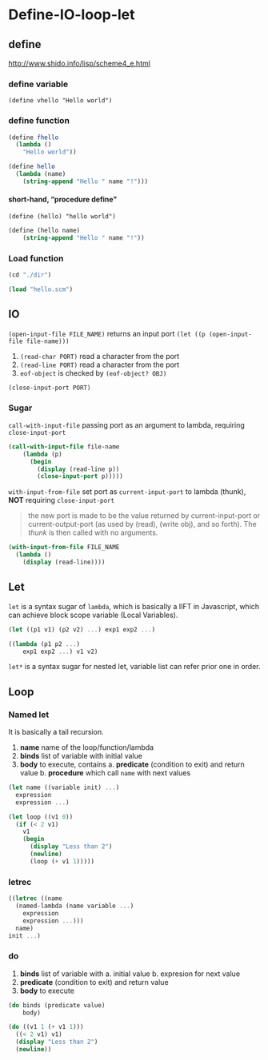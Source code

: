 # Define-IO-loop-let

## define

http://www.shido.info/lisp/scheme4_e.html

### define variable

`(define vhello "Hello world")`

### define function

```scheme
(define fhello
  (lambda ()
	"Hello world"))
```

```scheme
(define hello
  (lambda (name)
    (string-append "Hello " name "!")))
```

#### short-hand, “procedure define"

`(define (hello) "hello world")`

```scheme
(define (hello name)
    (string-append "Hello " name "!"))
```

### Load function

```scheme
(cd "./dir")

(load "hello.scm")
```

## IO

`(open-input-file FILE_NAME)` returns an input port `(let ((p (open-input-file file-name)))`

1. `(read-char PORT)` read a character from the port
2. `(read-line PORT)` read a character from the port
3. `eof-object` is checked by `(eof-object? OBJ)`

`(close-input-port PORT)`

### Sugar

`call-with-input-file` passing port as an argument to lambda, requiring `close-input-port`

```scheme
(call-with-input-file file-name
    (lambda (p)
      (begin
        (display (read-line p))
        (close-input-port p)))))
```

`with-input-from-file` set port as `current-input-port` to lambda (thunk), **NOT** requiring `close-input-port`

> the new port is made to be the value returned by current-input-port or current-output-port (as used by (read), (write obj), and so forth). The _thunk_ is then called with no arguments.

```scheme
(with-input-from-file FILE_NAME
  (lambda ()
    (display (read-line))))
```

## Let

`let` is a syntax sugar of `lambda`, which is basically a IIFT in Javascript, which can achieve block scope variable (Local Variables).

```scheme
(let ((p1 v1) (p2 v2) ...) exp1 exp2 ...)

((lambda (p1 p2 ...)
    exp1 exp2 ...) v1 v2)
```

`let*` is a syntax sugar for nested let, variable list can refer prior one in order.

## Loop

### Named let

It is basically a tail recursion.

1. **name** name of the loop/function/lambda
2. **binds** list of variable with initial value
3. **body** to execute, contains
   a. **predicate** (condition to exit) and return value
   b. **procedure** which call `name` with next values

```scheme
(let name ((variable init) ...)
  expression
  expression ...)
```

```scheme
(let loop ((v1 0))
  (if (< 2 v1)
    v1
    (begin
      (display "Less than 2")
      (newline)
      (loop (+ v1 1)))))
```

### letrec

```scheme
((letrec ((name
  (named-lambda (name variable ...)
    expression
    expression ...)))
  name)
init ...)
```

### do

1. **binds** list of variable with
   a. initial value
   b. expresion for next value
2. **predicate** (condition to exit) and return value
3. **body** to execute

```scheme
(do binds (predicate value)
    body)

(do ((v1 1 (+ v1 1)))
  ((< 2 v1) v1)
  (display "Less than 2")
  (newline))
```
